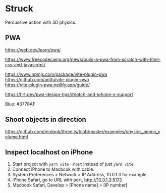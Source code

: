 # Struck

Percussive action with 3D physics.

## PWA

https://web.dev/learn/pwa/

https://www.freecodecamp.org/news/build-a-pwa-from-scratch-with-html-css-and-javascript/

https://www.npmjs.com/package/vite-plugin-pwa<br>
https://github.com/antfu/vite-plugin-pwa<br>
https://vite-plugin-pwa.netlify.app/guide/<br>

https://firt.dev/pwa-design-tips/#notch-and-iphone-x-support

Blue: #3778AF

## Shoot objects in direction

https://github.com/mrdoob/three.js/blob/master/examples/physics_ammo_volume.html

## Inspect localhost on iPhone

1. Start project with `yarn vite -host` instead of just `yarn vite`.
2. Connect iPhone to Macbook with cable.
3. System Preferences > Network > IP Address, 10.0.1.3 for example.
4. iPhone Safari, go to URL with port, http://10.0.1.3:5173
5. Macbook Safari, Develop > [Phone name] > [IP number]
